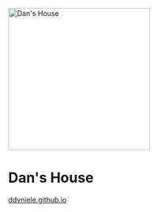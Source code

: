 <img width="287" alt="Dan's House" src="https://github.com/user-attachments/assets/a1736af8-219b-46c1-9db4-225c85809354">

# Dan's House

[ddvniele.github.io](https://ddvniele.github.io)